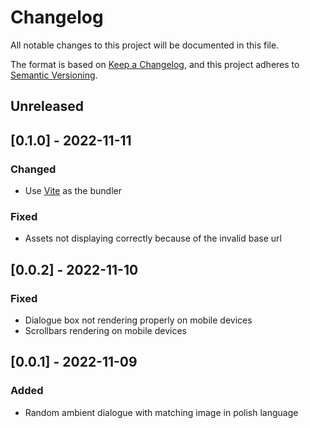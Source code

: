 # Changelog

All notable changes to this project will be documented in this file.

The format is based on [Keep a Changelog](https://keepachangelog.com/en/1.0.0/),
and this project adheres to [Semantic Versioning](https://semver.org/spec/v2.0.0.html).

## Unreleased

## [0.1.0] - 2022-11-11

### Changed

- Use [Vite](https://vitejs.dev/) as the bundler

### Fixed

- Assets not displaying correctly because of the invalid base url

## [0.0.2] - 2022-11-10

### Fixed

- Dialogue box not rendering properly on mobile devices
- Scrollbars rendering on mobile devices

## [0.0.1] - 2022-11-09

### Added

- Random ambient dialogue with matching image in polish language
